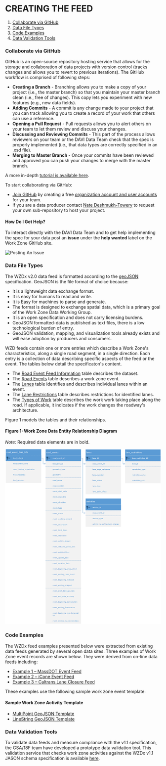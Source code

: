 # CREATING THE FEED

1. [Collaborate via GitHub](#collaborate-via-GitHub)
2. [Data File Types](#data-file-types)
3. [Code Examples](#code-examples)
4. [Data Validation Tools](#data-validation-tools)

### Collaborate via GitHub
GitHub is an open-source repository hosting service that allows for the storage and collaboration of data projects with version control (tracks changes and allows you to revert to previous iterations). The GitHub workflow is comprised of following steps:
- **Creating a Branch** - Branching allows you to make a copy of your project (i.e., the master branch) so that you maintain your master branch clean (i.e., free of changes). This copy lets you experiment with new features (e.g., new data fields).
- **Adding Commits** - A commit is any change made to your project that you can track allowing you to create a record of your work that others can use a reference.  
- **Opening a Pull Request** - Pull requests allows you to alert others on your team to let them review and discuss your changes. 
- **Discussing and Reviewing Commits** - This part of the process allows reviewers on your team or the DAVI Data Team check that the spec is properly implemented (i.e., that data types are correctly specified in an .xsd file).
- **Merging to Master Branch** - Once your commits have been reviewed and approved you can push your changes to merge with the master branch. 

A more in-depth [tutorial is available here](https://guides.github.com/introduction/flow/).

To start collaborating via GitHub:
- [Join GitHub](https://github.com/) by creating a free [organization account and user accounts](https://help.github.com/articles/differences-between-user-and-organization-accounts/) for your team.
- If you are a data producer contact [Nate Deshmukh-Towery](nate.deshmukh-towery@dot.gov) to request your own sub-repository to host your project.

#### How Do I Get Help?
To interact directly with the DAVI Data Team and to get help implementing the spec for your data post an **issue** under the **help wanted** label on the Work Zone GitHub site.

![Posting An Issue](https://github.com/usdot-jpo-ode/jpo-wzdx/blob/master/images/issues.png)

### Data File Types
The WZDx v2.0 data feed is formatted according to the [geoJSON](https://geojson.org/) specification.  GeoJSON is the file format of choice because:
- It is a lightweight data exchange format.
- It is easy for humans to read and write.
- It is Easy for machines to parse and generate.
- The format is designed to exchange spatial data, which is a primary goal of the Work Zone Data Working Group.
- It is an open specification and does not carry licensing burdens.
- GeoJSON formatted-data is published as text files, there is a low technological burden of entry.
- GeoJSON validation, mapping, and visualization tools already exists and will ease adoption by producers and consumers.

WZD feeds contain one or more entries which describe a Work Zone's characteristics, along a single road segment, in a single direction.  Each entry is a collection of data describing specific aspects of the feed or the event.  The tables below detail the specificaton's content.
- The [Road Event Feed Information](https://github.com/usdot-jpo-ode/jpo-wzdx/blob/v2/data-tables/road_event_feed_info.md) table describes the dataset.
- The [Road Events](https://github.com/usdot-jpo-ode/jpo-wzdx/blob/v2/data-tables/road_events.md) table describes a work zone event.
- The [Lanes](https://github.com/usdot-jpo-ode/jpo-wzdx/blob/v2/data-tables/lanes.md) table identifies and describes individual lanes within an event.
- The [Lane Restrictions](https://github.com/usdot-jpo-ode/jpo-wzdx/blob/v2/data-tables/lane_restriction.md) table describes restrictions for identified lanes.
- The [Types of Work]() table describes the work work taking place along the road.  If applicable, it indicates if the work changes the roadway's architecture.

Figure 1 models the tables and their relationships.

#### Figure 1: Work Zone Data Entity Relationship Diagram
*Note*: Required data elements are in bold.

![Fig. 1](https://github.com/DeraldDudley/jpo-wzdx/blob/require_geo_json/data-tables/road_event_erd.png)

### Code Examples
The WZDx feed examples presented below were extracted from existing data feeds generated by several open data sites.
Three examples of Work Zone event records are shown below. They were derived from on-line data feeds including:
* [Example 1 – MassDOT Event Feed](/create-feed/massdot.md)
* [Example 2 – iCone Event Feed](/create-feed/icone.md)
* [Example 3 – Caltrans Lane Closure Feed](/caltrans.md)

These examples use the following sample work zone event template:

#### Sample Work Zone Activity Template
- [MultiPoint GeoJSON Template](https://raw.githubusercontent.com/DeraldDudley/jpo-wzdx/require_geo_json/create-feed/templates/multipoint_template.geojson)
- [LineString GeoJSON Template](https://raw.githubusercontent.com/DeraldDudley/jpo-wzdx/require_geo_json/create-feed/templates/linestring_template.geojson)
### Data Validation Tools
To validate data feeds and measure compliance with the v1.1 specification, the GSA/18F team have developed a prototype data validation tool. This validation service that checks work zone activities against the WZDx v1.1 JASON schema specification is available [here](https://github.com/18F/usdot-jpo-ode-workzone-data-exchange/wiki).

